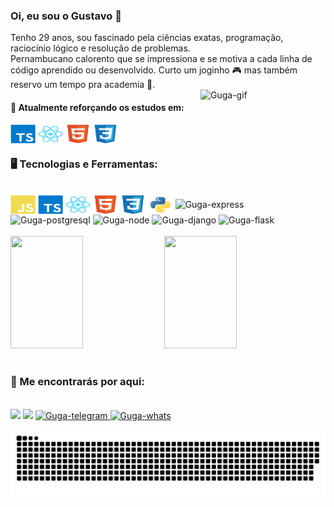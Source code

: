 ### Oi, eu sou o Gustavo 👋

                   
<div >
  Tenho 29 anos, sou fascinado pela ciências exatas, programação, raciocínio lógico e resolução de problemas. <br>
Pernambucano calorento que se impressiona e se motiva a cada linha de código aprendido ou desenvolvido.
Curto um joginho 🎮 mas também reservo um tempo pra academia 💪.
  <br>
  <img  width='200' align="right"  alt="Guga-gif" src="https://c.tenor.com/dbUfPC0PVJgAAAAC/hurricane-prep.gif">
  </div>


#### 🌱 Atualmente reforçando os estudos em:
<div style="display: inline_block">
  <img align="center" alt="Guga-Ts" height="30" width="40" src="https://raw.githubusercontent.com/devicons/devicon/master/icons/typescript/typescript-plain.svg">
  <img align="center" alt="Guga-React" height="30" width="40" src="https://raw.githubusercontent.com/devicons/devicon/master/icons/react/react-original.svg">
  <img align="center" alt="Guga-HTML" height="30" width="40" src="https://raw.githubusercontent.com/devicons/devicon/master/icons/html5/html5-original.svg">
  <img align="center" alt="Guga-CSS" height="30" width="40" src="https://raw.githubusercontent.com/devicons/devicon/master/icons/css3/css3-original.svg">
</div>
<h3>
  🖥️ Tecnologias e Ferramentas:
</h3>
<div style="display: inline_block"><br>
  <img align="center" alt="Guga-Js" height="30" width="40" src="https://raw.githubusercontent.com/devicons/devicon/master/icons/javascript/javascript-plain.svg">
  <img align="center" alt="Guga-Ts" height="30" width="40" src="https://raw.githubusercontent.com/devicons/devicon/master/icons/typescript/typescript-plain.svg">
  <img align="center" alt="Guga-React" height="30" width="40" src="https://raw.githubusercontent.com/devicons/devicon/master/icons/react/react-original.svg">
  <img align="center" alt="Guga-HTML" height="30" width="40" src="https://raw.githubusercontent.com/devicons/devicon/master/icons/html5/html5-original.svg">
  <img align="center" alt="Guga-CSS" height="30" width="40" src="https://raw.githubusercontent.com/devicons/devicon/master/icons/css3/css3-original.svg">
  <img align="center" alt="Guga-Python" height="30" width="40" src="https://raw.githubusercontent.com/devicons/devicon/master/icons/python/python-original.svg">
  <img align="center" alt="Guga-express" height="30" width="40" src="https://cdn.jsdelivr.net/gh/devicons/devicon/icons/express/express-original-wordmark.svg" />
  <img align="center" alt="Guga-postgresql" height="30" width="40" src="https://cdn.jsdelivr.net/gh/devicons/devicon/icons/postgresql/postgresql-original.svg" />
  <img align="center" alt="Guga-node" height="30" width="40"src="https://cdn.jsdelivr.net/gh/devicons/devicon/icons/nodejs/nodejs-original-wordmark.svg" style="max-width>100%;background: #fff;"/>
  <img align="center" alt="Guga-django" height="30" width="40" src="https://cdn.jsdelivr.net/gh/devicons/devicon/icons/django/django-plain-wordmark.svg" />
  <img align="center" alt="Guga-flask" height="30" width="40"  src="https://cdn.jsdelivr.net/gh/devicons/devicon/icons/flask/flask-original-wordmark.svg" />
          
                 
</div>
<br>
<div>
  
  <img width='48%' height="180em" src="https://github-readme-stats.vercel.app/api?username=gustavolira8813&show_icons=true&theme=dark&include_all_commits=true&count_private=true"/>
  <img width='48%' height="180em" src="https://github-readme-stats.vercel.app/api/top-langs/?username=gustavolira8813&layout=compact&langs_count=16&theme=dark"/>
</div>
<br>


  
  ### 📧 Me encontrarás por aqui:        
 <div>
   </br>
  <a href = "mailto:gustavolira8813@gmail.com"><img src="https://img.shields.io/badge/Gmail-D14836?style=for-the-badge&logo=gmail&logoColor=white" target="_blank"></a>
  <a href="https://www.linkedin.com/in/gustavo-lira-ribeiro-gomes/" target="_blank"><img src="https://img.shields.io/badge/-LinkedIn-%230077B5?style=for-the-badge&logo=linkedin&logoColor=white" target="_blank"></a>   
  <a href="https://t.me/+5581986384209" target="_blank"><img src="https://img.shields.io/badge/Telegram-2CA5E0?style=for-the-badge&logo=telegram&logoColor=white" alt="Guga-telegram" </a>
     <a href="https://api.whatsapp.com/send?phone=5581986384209&text=Olá, tudo bem? me chamo" target="_blank"/><img src="https://img.shields.io/badge/WhatsApp-25D366?style=for-the-badge&logo=whatsapp&logoColor=white" alt="Guga-whats" </a>
</div>

![Snake animation](https://github.com/gustavolira8813/gustavolira8813/blob/output/github-contribution-grid-snake.svg)
  
